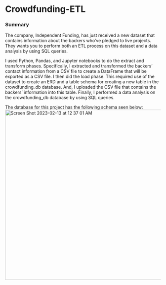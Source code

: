 # Crowdfunding-ETL
### Summary
The company, Independent Funding, has just received a new dataset that contains information about the backers who’ve pledged to live projects. They wants you to perform both an ETL process on this dataset and a data analysis by using SQL queries.

I used Python, Pandas, and Jupyter notebooks to do the extract and transform phases. Specifically, I extracted and transformed the backers’ contact information from a CSV file to create a DataFrame that will be exported as a CSV file. I then did the load phase. This required use of the dataset to create an ERD and a table schema for creating a new table in the crowdfunding_db database. And, I uploaded the CSV file that contains the backers’ information into this table. Finally, I performed a data analysis on the crowdfunding_db database by using SQL queries.

The database for this project has the following schema seen below:
<img width="549" alt="Screen Shot 2023-02-13 at 12 37 01 AM" src="https://user-images.githubusercontent.com/43667985/218379119-082b563a-1722-4f45-8be3-fdd0c2e27461.png">
